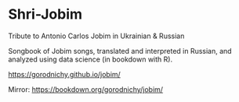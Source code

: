 # Shri-Jobim
Tribute to Antonio Carlos Jobim in Ukrainian &amp; Russian


Songbook of Jobim songs, translated and interpreted in Russian, 
and analyzed using data science (in bookdown with R). 

https://gorodnichy.github.io/jobim/

Mirror:
https://bookdown.org/gorodnichy/jobim/
